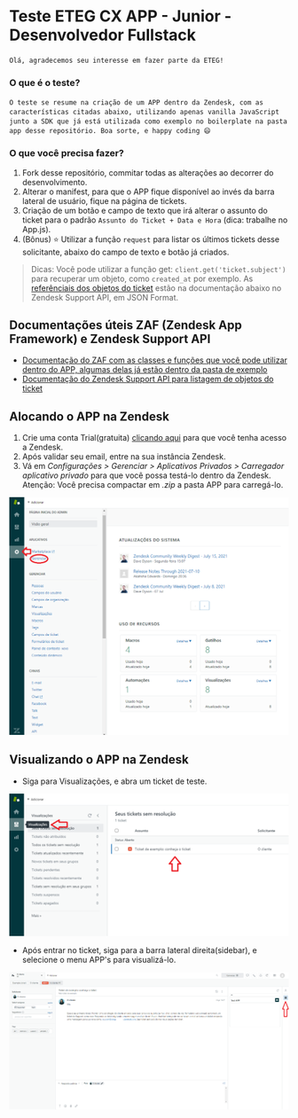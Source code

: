 # Teste ETEG CX APP - Junior - Desenvolvedor Fullstack

`Olá, agradecemos seu interesse em fazer parte da ETEG!`

### O que é o teste?

`O teste se resume na criação de um APP dentro da Zendesk, com as características citadas abaixo, utilizando apenas vanilla JavaScript junto a SDK que já está utilizada como exemplo no boilerplate na pasta app desse repositório. Boa sorte, e happy coding 😄`

### O que você precisa fazer? 

1. Fork desse repositório, commitar todas as alterações ao decorrer do desenvolvimento.
2. Alterar o manifest, para que o APP fique disponível ao invés da barra lateral de usuário, fique na página de tickets.
3. Criação de um botão e campo de texto que irá alterar o assunto do ticket para o padrão `Assunto do Ticket + Data e Hora` (dica: trabalhe no App.js).
4. (Bônus) ⭐ Utilizar a função `request` para listar os últimos tickets desse solicitante, abaixo do campo de texto e botão já criados.

> Dicas: Você pode utilizar a função get: `client.get('ticket.subject')` para recuperar um objeto, como `created_at` por exemplo. As [referênciais dos objetos do ticket](https://developer.zendesk.com/api-reference/ticketing/tickets/tickets/#json-format) estão na documentação abaixo no Zendesk Support API, em JSON Format.

## Documentações úteis ZAF (Zendesk App Framework) e Zendesk Support API

- [Documentação do ZAF com as classes e funções que você pode utilizar dentro do APP, algumas delas já estão dentro da pasta de exemplo](https://developer.zendesk.com/api-reference/apps/apps-core-api/client_api)
- [Documentação do Zendesk Support API para listagem de objetos do ticket](https://developer.zendesk.com/api-reference/ticketing/tickets/tickets/#json-format)

## Alocando o APP na Zendesk

1. Crie uma conta Trial(gratuita) [clicando aqui](https://www.zendesk.com.br/register) para que você tenha acesso a Zendesk.
2. Após validar seu email, entre na sua instância Zendesk. 
3. Vá em *Configurações > Gerenciar > Aplicativos Privados > Carregador aplicativo privado* para que você possa testá-lo dentro da Zendesk. Atenção: Você precisa compactar em *.zip* a pasta APP para carregá-lo.

![Admin Zendesk](admin_zendesk.png?raw=true)

## Visualizando o APP na Zendesk

- Siga para Visualizações, e abra um ticket de teste.

![Visualizações](visualizacoes.png?raw=true)

- Após entrar no ticket, siga para a barra lateral direita(sidebar), e selecione o menu APP's para visualizá-lo.

![Ver APP no Ticket](ver_app_ticket.png?raw=true)